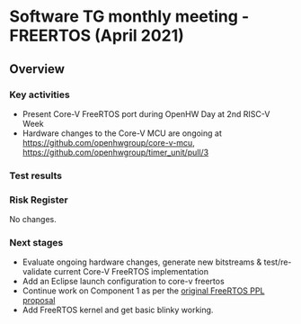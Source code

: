 # Software TG monthly meeting - FREERTOS (April 2021)
## Overview

### Key activities
* Present Core-V FreeRTOS port during OpenHW Day at 2nd RISC-V Week
* Hardware changes to the Core-V MCU are ongoing at https://github.com/openhwgroup/core-v-mcu, https://github.com/openhwgroup/timer_unit/pull/3

### Test results
### Risk Register

No changes.

### Next stages
* Evaluate ongoing hardware changes, generate new bitstreams &
test/re-validate current Core-V FreeRTOS implementation
* Add an Eclipse launch configuration to core-v freertos
* Continue work on Component 1 as per the [original FreeRTOS PPL proposal](https://github.com/openhwgroup/core-v-docs/blob/master/program/core-v-free-rtos-ppl.md)
* Add FreeRTOS kernel and get basic blinky working.
